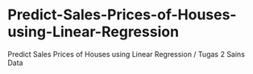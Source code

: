# Predict-Sales-Prices-of-Houses-using-Linear-Regression
Predict Sales Prices of Houses using Linear Regression / Tugas 2 Sains Data
